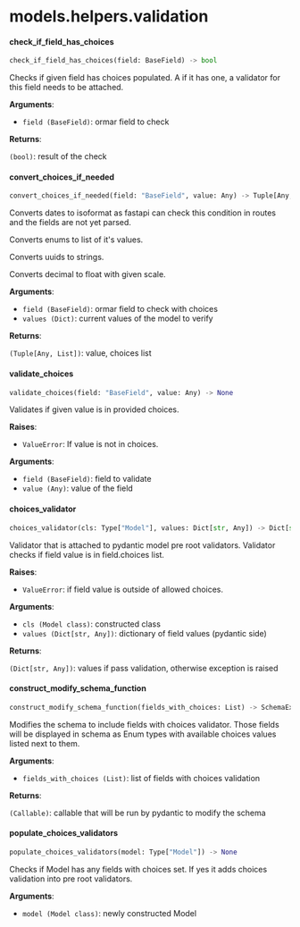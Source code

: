 <a name="models.helpers.validation"></a>
# models.helpers.validation

<a name="models.helpers.validation.check_if_field_has_choices"></a>
#### check\_if\_field\_has\_choices

```python
check_if_field_has_choices(field: BaseField) -> bool
```

Checks if given field has choices populated.
A if it has one, a validator for this field needs to be attached.

**Arguments**:

- `field (BaseField)`: ormar field to check

**Returns**:

`(bool)`: result of the check

<a name="models.helpers.validation.convert_choices_if_needed"></a>
#### convert\_choices\_if\_needed

```python
convert_choices_if_needed(field: "BaseField", value: Any) -> Tuple[Any, List]
```

Converts dates to isoformat as fastapi can check this condition in routes
and the fields are not yet parsed.

Converts enums to list of it's values.

Converts uuids to strings.

Converts decimal to float with given scale.

**Arguments**:

- `field (BaseField)`: ormar field to check with choices
- `values (Dict)`: current values of the model to verify

**Returns**:

`(Tuple[Any, List])`: value, choices list

<a name="models.helpers.validation.validate_choices"></a>
#### validate\_choices

```python
validate_choices(field: "BaseField", value: Any) -> None
```

Validates if given value is in provided choices.

**Raises**:

- `ValueError`: If value is not in choices.

**Arguments**:

- `field (BaseField)`: field to validate
- `value (Any)`: value of the field

<a name="models.helpers.validation.choices_validator"></a>
#### choices\_validator

```python
choices_validator(cls: Type["Model"], values: Dict[str, Any]) -> Dict[str, Any]
```

Validator that is attached to pydantic model pre root validators.
Validator checks if field value is in field.choices list.

**Raises**:

- `ValueError`: if field value is outside of allowed choices.

**Arguments**:

- `cls (Model class)`: constructed class
- `values (Dict[str, Any])`: dictionary of field values (pydantic side)

**Returns**:

`(Dict[str, Any])`: values if pass validation, otherwise exception is raised

<a name="models.helpers.validation.construct_modify_schema_function"></a>
#### construct\_modify\_schema\_function

```python
construct_modify_schema_function(fields_with_choices: List) -> SchemaExtraCallable
```

Modifies the schema to include fields with choices validator.
Those fields will be displayed in schema as Enum types with available choices
values listed next to them.

**Arguments**:

- `fields_with_choices (List)`: list of fields with choices validation

**Returns**:

`(Callable)`: callable that will be run by pydantic to modify the schema

<a name="models.helpers.validation.populate_choices_validators"></a>
#### populate\_choices\_validators

```python
populate_choices_validators(model: Type["Model"]) -> None
```

Checks if Model has any fields with choices set.
If yes it adds choices validation into pre root validators.

**Arguments**:

- `model (Model class)`: newly constructed Model

